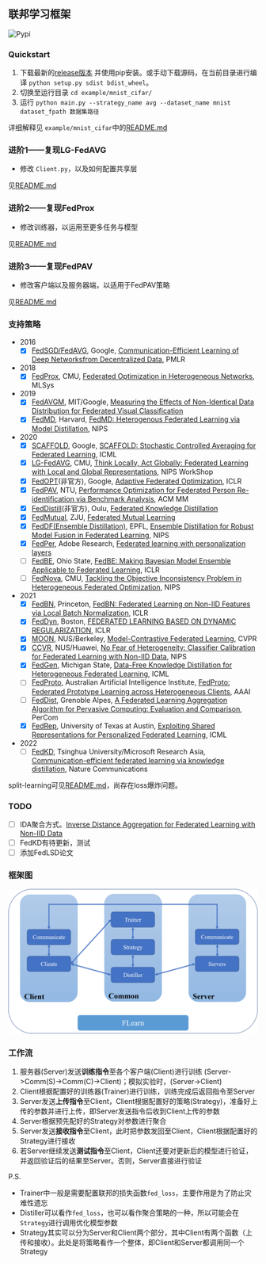 ## 联邦学习框架

![Pypi](https://img.shields.io/pypi/v/cfl)

### Quickstart

1. 下载最新的[release版本](https://github.com/wnma3mz/flearn/releases/latest) 并使用pip安装。或手动下载源码，在当前目录进行编译 `python setup.py sdist bdist_wheel`。
2. 切换至运行目录 `cd example/mnist_cifar/`
3. 运行 `python main.py --strategy_name avg --dataset_name mnist dataset_fpath 数据集路径`

详细解释见 `example/mnist_cifar`中的[README.md](https://github.com/wnma3mz/flearn/tree/master/example/mnist_cifar)

### 进阶1——复现LG-FedAVG

- 修改 `Client.py`，以及如何配置共享层

见[README.md](https://github.com/wnma3mz/flearn/tree/master/example/LG_reproduction)

### 进阶2——复现FedProx

- 修改训练器，以运用至更多任务与模型

见[README.md](https://github.com/wnma3mz/flearn/tree/master/example/Prox)

### 进阶3——复现FedPAV

- 修改客户端以及服务器端，以适用于FedPAV策略

见[README.md](https://github.com/wnma3mz/flearn/tree/master/example/PAV_reproduction)

### 支持策略

- 2016
  - [X] [FedSGD/FedAVG](), Google, [Communication-Efficient Learning of Deep Networksfrom Decentralized Data](https://arxiv.org/pdf/1602.05629), PMLR
- 2018
  - [X] [FedProx](https://github.com/litian96/FedProx), CMU, [Federated Optimization in Heterogeneous Networks](https://arxiv.org/abs/1812.06127), MLSys
- 2019
  - [X] [FedAVGM](), MIT/Google, [Measuring the Effects of Non-Identical Data Distribution for Federated Visual Classification](https://arxiv.org/pdf/1909.06335)
  - [X] [FedMD](https://github.com/diogenes0319/FedMD_clean), Harvard, [FedMD: Heterogenous Federated Learning via Model Distillation](https://arxiv.org/pdf/1910.03581), NIPS 
- 2020
  - [x] [SCAFFOLD](), Google, [SCAFFOLD: Stochastic Controlled Averaging for Federated Learning](https://arxiv.org/pdf/1910.06378), ICML
  - [X] [LG-FedAVG](https://github.com/pliang279/LG-FedAvg), CMU, [Think Locally, Act Globally: Federated Learning with Local and Global Representations](https://arxiv.org/pdf/2001.01523), NIPS WorkShop
  - [X] [FedOPT](https://github.com/adap/flower/blob/main/src/py/flwr/server/strategy/fedadagrad.py)(非官方), Google, [Adaptive Federated Optimization](https://arxiv.org/pdf/2003.00295), ICLR
  - [X] [FedPAV](https://github.com/cap-ntu/FedReID), NTU, [Performance Optimization for Federated Person Re-identification via Benchmark Analysis](https://arxiv.org/pdf/2008.11560), ACM MM
  - [X] [FedDistill](https://github.com/zhuangdizhu/FedGen)(非官方), Oulu, [Federated Knowledge Distillation](https://arxiv.org/pdf/2011.02367)
  - [X] [FedMutual](), ZJU, [Federated Mutual Learning](https://arxiv.org/pdf/2006.16765)
  - [X] [FedDF(Ensemble Distillation)](https://github.com/epfml/federated-learning-public-code/), EPFL, [Ensemble Distillation for Robust Model Fusion in Federated Learning](https://arxiv.org/pdf/2006.07242), NIPS
  - [x] [FedPer](), Adobe Research, [Federated learning with personalization layers](https://arxiv.org/pdf/1912.00818)
  - [ ] [FedBE](https://github.com/hongyouc/FedBE), Ohio State, [FedBE: Making Bayesian Model Ensemble Applicable to Federated Learning](https://arxiv.org/abs/2009.01974), ICLR
  - [ ] [FedNova](), CMU, [Tackling the Objective Inconsistency Problem in Heterogeneous Federated Optimization](https://arxiv.org/pdf/2007.07481), NIPS
- 2021
  - [X] [FedBN](https://github.com/med-air/FedBN), Princeton, [FedBN: Federated Learning on Non-IID Features via Local Batch Normalization](https://arxiv.org/pdf/2102.07623), ICLR
  - [X] [FedDyn](https://github.com/AntixK/FedDyn), Boston, [FEDERATED LEARNING BASED ON DYNAMIC REGULARIZATION](https://arxiv.org/pdf/2111.04263), ICLR
  - [X] [MOON](https://github.com/QinbinLi/MOON), NUS/Berkeley, [Model-Contrastive Federated Learning](https://arxiv.org/pdf/2103.16257.pdf), CVPR
  - [X] [CCVR](), NUS/Huawei, [No Fear of Heterogeneity: Classifier Calibration for Federated Learning with Non-IID Data](https://arxiv.org/pdf/2106.05001), NIPS
  - [X] [FedGen](https://github.com/zhuangdizhu/FedGen), Michigan State, [Data-Free Knowledge Distillation for Heterogeneous Federated Learning](https://arxiv.org/pdf/2105.10056), ICML
  - [ ] [FedProto](https://github.com/yuetan031/fedproto), Australian Artificial Intelligence Institute, [FedProto: Federated Prototype Learning across Heterogeneous Clients](https://www.aaai.org/AAAI22Papers/AAAI-6846.YueT.pdf), AAAI
  - [ ] [FedDist](), Grenoble Alpes, [A Federated Learning Aggregation Algorithm for Pervasive Computing: Evaluation and Comparison](https://arxiv.org/pdf/2110.10223), PerCom
  - [x] [FedRep](https://github.com/lgcollins/FedRep/), University of Texas at Austin, [Exploiting Shared Representations for Personalized Federated Learning](https://arxiv.org/pdf/2102.07078), ICML
- 2022
  - [ ] [FedKD](https://github.com/wuch15/FedKD), Tsinghua University/Microsoft Research Asia, [Communication-efficient federated learning via knowledge distillation](https://www.nature.com/articles/s41467-022-29763-x), Nature Communications

split-learning可见[README.md](https://github.com/wnma3mz/flearn/tree/master/example/split_learning)，尚存在loss爆炸问题。

### TODO

- [ ] IDA聚合方式。[Inverse Distance Aggregation for Federated Learning with Non-IID Data](https://arxiv.org/pdf/2008.07665)
- [ ] FedKD有待更新，测试
- [ ] 添加FedLSD论文

### 框架图

![CFL](./imgs/CFL.png)

### 工作流

1. 服务器(Server)发送**训练指令**至各个客户端(Client)进行训练 (Server->Comm(S)->Comm(C)->Client)；模拟实验时，(Server->Client)
2. Client根据配置好的训练器(Trainer)进行训练，训练完成后返回指令至Server
3. Server发送**上传指令**至Client，Client根据配置好的策略(Strategy)，准备好上传的参数并进行上传，即Server发送指令后收到Client上传的参数
4. Server根据预先配好的Strategy对参数进行聚合
5. Server发送**接收指令**至Client，此时把参数发回至Client，Client根据配置好的Strategy进行接收
6. 若Server继续发送**测试指令**至Client，Client还要对更新后的模型进行验证，并返回验证后的结果至Server。否则，Server直接进行验证

P.S.
- Trainer中一般是需要配置联邦的损失函数`fed_loss`，主要作用是为了防止灾难性遗忘
- Distiller可以看作`fed_loss`，也可以看作聚合策略的一种，所以可能会在`Strategy`进行调用优化模型参数
- Strategy其实可以分为Server和Client两个部分，其中Client有两个函数（上传和接收）。此处是将策略看作一个整体，即Client和Server都调用同一个Strategy